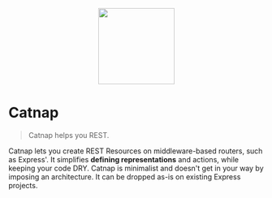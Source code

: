 <p align="center">
    <img width="150" src="https://dl.dropboxusercontent.com/u/25944784/catnap.png"/>
</p>

# Catnap

> Catnap helps you REST.

Catnap lets you create REST Resources on middleware-based routers, such as Express'. It simplifies **defining representations** and actions, while keeping your code DRY. Catnap is minimalist and doesn't get in your way by imposing an architecture. It can be dropped as-is on existing Express projects.
